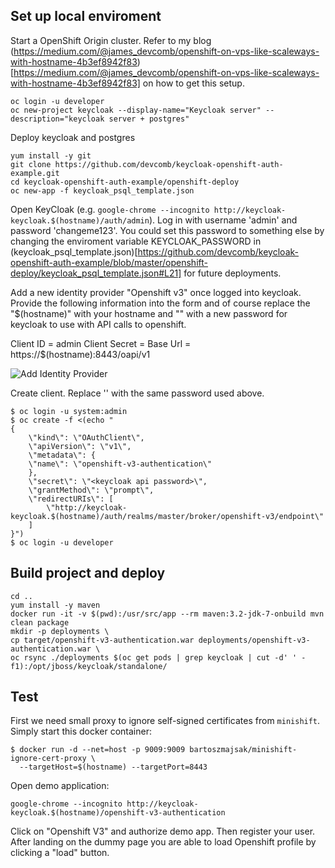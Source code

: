 ## Set up local enviroment


Start a OpenShift Origin cluster. Refer to my blog (https://medium.com/@james_devcomb/openshift-on-vps-like-scaleways-with-hostname-4b3ef8942f83)[https://medium.com/@james_devcomb/openshift-on-vps-like-scaleways-with-hostname-4b3ef8942f83] on how to get this setup.

```
oc login -u developer
oc new-project keycloak --display-name="Keycloak server" --description="keycloak server + postgres"
```

Deploy keycloak and postgres

```
yum install -y git
git clone https://github.com/devcomb/keycloak-openshift-auth-example.git
cd keycloak-openshift-auth-example/openshift-deploy
oc new-app -f keycloak_psql_template.json
```

Open KeyCloak (e.g. `google-chrome --incognito http://keycloak-keycloak.$(hostname)/auth/admin`). Log in with username 'admin' and password 'changeme123'. You could set this password to something else by changing the enviroment variable KEYCLOAK_PASSWORD in (keycloak_psql_template.json)[https://github.com/devcomb/keycloak-openshift-auth-example/blob/master/openshift-deploy/keycloak_psql_template.json#L21] for future deployments.

Add a new identity provider "Openshift v3" once logged into keycloak. Provide the following information into the form and of course replace the "$(hostname)" with your hostname and "<keycloak api password>" with a new password for keycloak to use with API calls to openshift. 

Client ID = admin
Client Secret = <keycloak api password>
Base Url = https://$(hostname):8443/oapi/v1

![Add Identity Provider](https://github.com/devcomb/keycloak-openshift-auth-example/raw/master/Add_identity_provider.jpg)

Create client. Replace '<keycloak api password>' with the same password used above.

```
$ oc login -u system:admin
$ oc create -f <(echo "   
{
    \"kind\": \"OAuthClient\",
    \"apiVersion\": \"v1\",
    \"metadata\": {
    \"name\": \"openshift-v3-authentication\"
    },
    \"secret\": \"<keycloak api password>\",
    \"grantMethod\": \"prompt\",
    \"redirectURIs\": [
        \"http://keycloak-keycloak.$(hostname)/auth/realms/master/broker/openshift-v3/endpoint\"
    ]
}")
$ oc login -u developer
```

## Build project and deploy

```
cd ..
yum install -y maven
docker run -it -v $(pwd):/usr/src/app --rm maven:3.2-jdk-7-onbuild mvn clean package
mkdir -p deployments \
cp target/openshift-v3-authentication.war deployments/openshift-v3-authentication.war \
oc rsync ./deployments $(oc get pods | grep keycloak | cut -d' ' -f1):/opt/jboss/keycloak/standalone/
```

## Test

First we need small proxy to ignore self-signed certificates from `minishift`. Simply start this docker container:
```
$ docker run -d --net=host -p 9009:9009 bartoszmajsak/minishift-ignore-cert-proxy \
  --targetHost=$(hostname) --targetPort=8443
```

Open demo application:

```
google-chrome --incognito http://keycloak-keycloak.$(hostname)/openshift-v3-authentication
```

Click on "Openshift V3" and authorize demo app. Then register your user. After landing on the dummy page you are able to load Openshift profile by clicking a "load" button.
